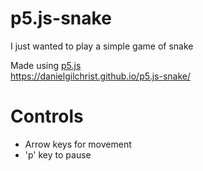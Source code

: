 # p5.js-snake
I just wanted to play a simple game of snake

Made using [p5.js](https://p5js.org/)   
https://danielgilchrist.github.io/p5.js-snake/

# Controls
- Arrow keys for movement 
- 'p' key to pause
